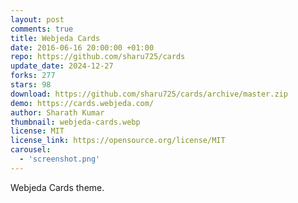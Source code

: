 ```yaml
---
layout: post
comments: true
title: Webjeda Cards
date: 2016-06-16 20:00:00 +01:00
repo: https://github.com/sharu725/cards
update_date: 2024-12-27
forks: 277
stars: 98
download: https://github.com/sharu725/cards/archive/master.zip
demo: https://cards.webjeda.com/
author: Sharath Kumar
thumbnail: webjeda-cards.webp
license: MIT
license_link: https://opensource.org/license/MIT
carousel:
  - 'screenshot.png'
---
```


Webjeda Cards theme.
